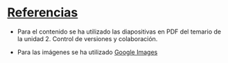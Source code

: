 # [Referencias](README.md)

- Para el contenido se ha utilizado las diapositivas en PDF del temario de la unidad 2. Control de versiones y colaboración.

- Para las imágenes se ha utilizado [Google Images](https://www.google.com/imghp?hl=es&ogbl)
